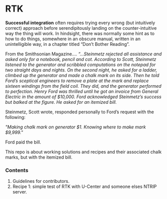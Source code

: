 # RTK
**Successful integration** often requires trying every wrong (but intuitively correct) approach before serendipitously landing on the counter-intuitive way the thing will work. In hindsight, there was normally some hint as to how to do things, somewhere in an obscure manual, written in an unintelligible way, in a chapter titled “Don’t Bother Reading”.

From the Smithsonian Magazine….
*“...Steinmetz rejected all assistance and asked only for a notebook, pencil and cot. According to Scott, Steinmetz listened to the generator and scribbled computations on the notepad for two straight days and nights. On the second night, he asked for a ladder, climbed up the generator and made a chalk mark on its side. Then he told Ford’s sceptical engineers to remove a plate at the mark and replace sixteen windings from the field coil. They did, and the generator performed to perfection. Henry Ford was thrilled until he got an invoice from General Electric in the amount of $10,000. Ford acknowledged Steinmetz’s success but balked at the figure. He asked for an itemized bill.*

Steinmetz, Scott wrote, responded personally to Ford’s request with the following:

*"Making chalk mark on generator $1. 
Knowing where to make mark $9,999."*

Ford paid the bill.

This repo is about working solutions and recipes and their associated chalk marks, but with the itemized bill. 

### Contents
1. Guidelines for contributors.
2. Recipe 1: simple test of RTK with U-Center and someone elses NTRIP server. 

